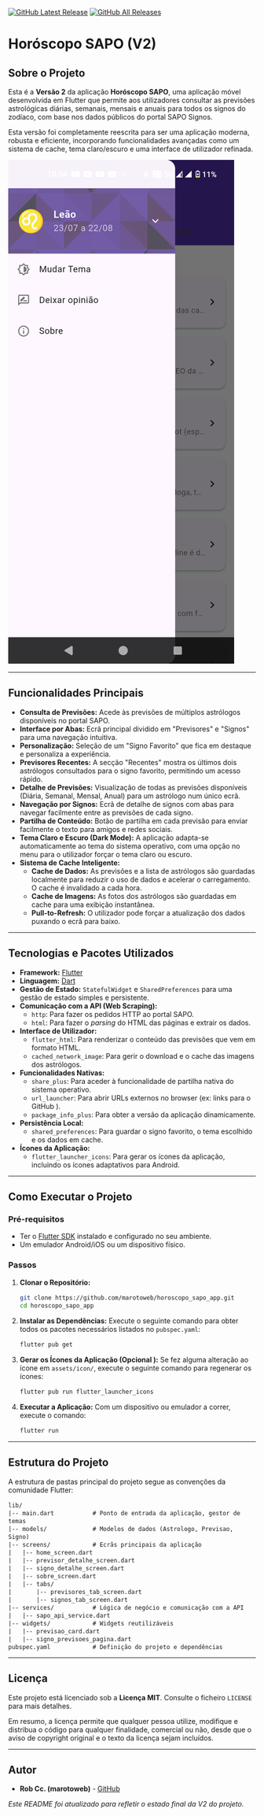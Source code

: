 [![GitHub Latest Release][releases_shield]][latest_release]
[![GitHub All Releases][downloads_total_shield]][releases]

[latest_release]: https://github.com/marotoweb/horoscopo_sapo_app/releases/latest

[releases_shield]: https://img.shields.io/github/release/marotoweb/horoscopo_sapo_app.svg?style=popout

[releases]: https://github.com/marotoweb/horoscopo_sapo_app/releases

[downloads_total_shield]: https://img.shields.io/github/downloads/marotoweb/horoscopo_sapo_app/total

# Horóscopo SAPO (V2)

## Sobre o Projeto

Esta é a **Versão 2** da aplicação **Horóscopo SAPO**, uma aplicação móvel desenvolvida em Flutter que permite aos utilizadores consultar as previsões astrológicas diárias, semanais, mensais e anuais para todos os signos do zodíaco, com base nos dados públicos do portal SAPO Signos.

Esta versão foi completamente reescrita para ser uma aplicação moderna, robusta e eficiente, incorporando funcionalidades avançadas como um sistema de cache, tema claro/escuro e uma interface de utilizador refinada.

![Screenshot da Aplicação](https://github.com/marotoweb/horoscopo_sapo_app/blob/526369a443958835b7bf019836ab7d658c4c1d68/assets/screenshots/screenshot1.png )

---

## Funcionalidades Principais

- **Consulta de Previsões:** Acede às previsões de múltiplos astrólogos disponíveis no portal SAPO.
- **Interface por Abas:** Ecrã principal dividido em "Previsores" e "Signos" para uma navegação intuitiva.
- **Personalização:** Seleção de um "Signo Favorito" que fica em destaque e personaliza a experiência.
- **Previsores Recentes:** A secção "Recentes" mostra os últimos dois astrólogos consultados para o signo favorito, permitindo um acesso rápido.
- **Detalhe de Previsões:** Visualização de todas as previsões disponíveis (Diária, Semanal, Mensal, Anual) para um astrólogo num único ecrã.
- **Navegação por Signos:** Ecrã de detalhe de signos com abas para navegar facilmente entre as previsões de cada signo.
- **Partilha de Conteúdo:** Botão de partilha em cada previsão para enviar facilmente o texto para amigos e redes sociais.
- **Tema Claro e Escuro (Dark Mode):** A aplicação adapta-se automaticamente ao tema do sistema operativo, com uma opção no menu para o utilizador forçar o tema claro ou escuro.
- **Sistema de Cache Inteligente:**
  - **Cache de Dados:** As previsões e a lista de astrólogos são guardadas localmente para reduzir o uso de dados e acelerar o carregamento. O cache é invalidado a cada hora.
  - **Cache de Imagens:** As fotos dos astrólogos são guardadas em cache para uma exibição instantânea.
  - **Pull-to-Refresh:** O utilizador pode forçar a atualização dos dados puxando o ecrã para baixo.

---

## Tecnologias e Pacotes Utilizados

- **Framework:** [Flutter](https://flutter.dev/ )
- **Linguagem:** [Dart](https://dart.dev/ )
- **Gestão de Estado:** `StatefulWidget` e `SharedPreferences` para uma gestão de estado simples e persistente.
- **Comunicação com a API (Web Scraping):**
  - `http`: Para fazer os pedidos HTTP ao portal SAPO.
  - `html`: Para fazer o *parsing* do HTML das páginas e extrair os dados.
- **Interface de Utilizador:**
  - `flutter_html`: Para renderizar o conteúdo das previsões que vem em formato HTML.
  - `cached_network_image`: Para gerir o download e o cache das imagens dos astrólogos.
- **Funcionalidades Nativas:**
  - `share_plus`: Para aceder à funcionalidade de partilha nativa do sistema operativo.
  - `url_launcher`: Para abrir URLs externos no browser (ex: links para o GitHub ).
  - `package_info_plus`: Para obter a versão da aplicação dinamicamente.
- **Persistência Local:**
  - `shared_preferences`: Para guardar o signo favorito, o tema escolhido e os dados em cache.
- **Ícones da Aplicação:**
  - `flutter_launcher_icons`: Para gerar os ícones da aplicação, incluindo os ícones adaptativos para Android.

---

## Como Executar o Projeto

### Pré-requisitos

- Ter o [Flutter SDK](https://docs.flutter.dev/get-started/install ) instalado e configurado no seu ambiente.
- Um emulador Android/iOS ou um dispositivo físico.

### Passos

1.  **Clonar o Repositório:**
    ```bash
    git clone https://github.com/marotoweb/horoscopo_sapo_app.git
    cd horoscopo_sapo_app
    ```

2.  **Instalar as Dependências:**
    Execute o seguinte comando para obter todos os pacotes necessários listados no `pubspec.yaml`:
    ```bash
    flutter pub get
    ```

3.  **Gerar os Ícones da Aplicação (Opcional ):**
    Se fez alguma alteração ao ícone em `assets/icon/`, execute o seguinte comando para regenerar os ícones:
    ```bash
    flutter pub run flutter_launcher_icons
    ```

4.  **Executar a Aplicação:**
    Com um dispositivo ou emulador a correr, execute o comando:
    ```bash
    flutter run
    ```

---

## Estrutura do Projeto

A estrutura de pastas principal do projeto segue as convenções da comunidade Flutter:
```
lib/
|-- main.dart           # Ponto de entrada da aplicação, gestor de temas
|-- models/             # Modelos de dados (Astrologo, Previsao, Signo)
|-- screens/            # Ecrãs principais da aplicação
|   |-- home_screen.dart
|   |-- previsor_detalhe_screen.dart
|   |-- signo_detalhe_screen.dart
|   |-- sobre_screen.dart
|   |-- tabs/
|       |-- previsores_tab_screen.dart
|       |-- signos_tab_screen.dart
|-- services/           # Lógica de negócio e comunicação com a API
|   |-- sapo_api_service.dart
|-- widgets/            # Widgets reutilizáveis
|   |-- previsao_card.dart
|   |-- signo_previsoes_pagina.dart
pubspec.yaml            # Definição do projeto e dependências
```

---


## Licença

Este projeto está licenciado sob a **Licença MIT**. Consulte o ficheiro `LICENSE` para mais detalhes.

Em resumo, a licença permite que qualquer pessoa utilize, modifique e distribua o código para qualquer finalidade, comercial ou não, desde que o aviso de copyright original e o texto da licença sejam incluídos.

---

## Autor

- **Rob Cc. (marotoweb)** - [GitHub](https://github.com/marotoweb )

*Este README foi atualizado para refletir o estado final da V2 do projeto.*

